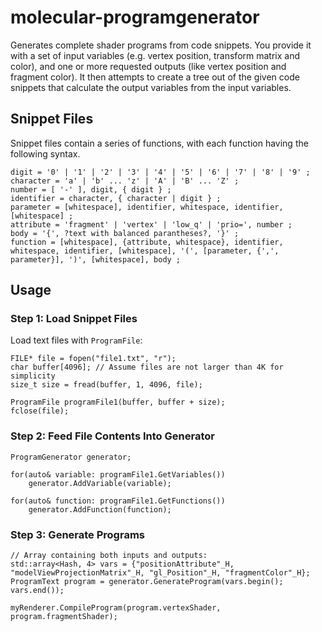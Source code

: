 # molecular-programgenerator

Generates complete shader programs from code snippets. You provide it with a
set of input variables (e.g. vertex position, transform matrix and color), and
one or more requested outputs (like vertex position and fragment color). It
then attempts to create a tree out of the given code snippets that calculate the
output variables from the input variables.

## Snippet Files

Snippet files contain a series of functions, with each function having the
following syntax.

```
digit = '0' | '1' | '2' | '3' | '4' | '5' | '6' | '7' | '8' | '9' ;
character = 'a' | 'b' ... 'z' | 'A' | 'B' ... 'Z' ;
number = [ '-' ], digit, { digit } ;
identifier = character, { character | digit } ;
parameter = [whitespace], identifier, whitespace, identifier, [whitespace] ;
attribute = 'fragment' | 'vertex' | 'low_q' | 'prio=', number ;
body = '{', ?text with balanced parantheses?, '}' ;
function = [whitespace], {attribute, whitespace}, identifier, whitespace, identifier, [whitespace], '(', [parameter, {',', parameter}], ')', [whitespace], body ;
```

## Usage

### Step 1: Load Snippet Files

Load text files with `ProgramFile`:
```
FILE* file = fopen("file1.txt", "r");
char buffer[4096]; // Assume files are not larger than 4K for simplicity
size_t size = fread(buffer, 1, 4096, file);

ProgramFile programFile1(buffer, buffer + size);
fclose(file);
```

### Step 2: Feed File Contents Into Generator

```
ProgramGenerator generator;

for(auto& variable: programFile1.GetVariables())
    generator.AddVariable(variable);

for(auto& function: programFile1.GetFunctions())
    generator.AddFunction(function);
```

### Step 3: Generate Programs

```
// Array containing both inputs and outputs:
std::array<Hash, 4> vars = {"positionAttribute"_H, "modelViewProjectionMatrix"_H, "gl_Position"_H, "fragmentColor"_H};
ProgramText program = generator.GenerateProgram(vars.begin(); vars.end());

myRenderer.CompileProgram(program.vertexShader, program.fragmentShader);
```
